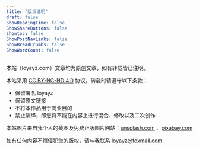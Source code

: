```yaml
---
title: "版权说明"
draft: false
ShowReadingTime: false
ShowShareButtons: false
showtoc: false
ShowPostNavLinks: false
ShowBreadCrumbs: false
ShowWordCount: false
---
```


本站（loyayz.com）文章均为原创文章，如有转载皆已注明。

本站采用 [CC BY-NC-ND 4.0](https://creativecommons.org/licenses/by-nc-nd/4.0/) 协议，转载时请遵守以下条款：

- 保留署名 loyayz
- 保留原文链接
- 不将本作品用于商业目的
- 禁止演绎，即您将不能在内容上进行混合、修改以及二次创作

本站图片来自我个人的截图及免费正版图片网站：[unsplash.com](https://unsplash.com) 、[pixabay.com](https://pixabay.com)

如有任何内容不慎侵犯您的版权，请与我联系 [loyayz@foxmail.com](mailto:loyayz@foxmail.com)
